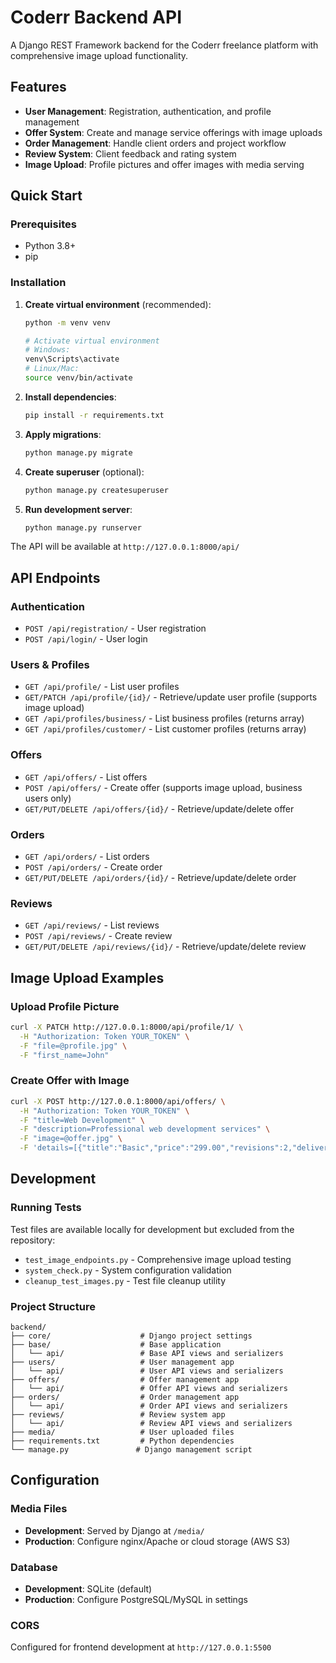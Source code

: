 # Coderr Backend API

A Django REST Framework backend for the Coderr freelance platform with comprehensive image upload functionality.

## Features

- **User Management**: Registration, authentication, and profile management
- **Offer System**: Create and manage service offerings with image uploads
- **Order Management**: Handle client orders and project workflow  
- **Review System**: Client feedback and rating system
- **Image Upload**: Profile pictures and offer images with media serving

## Quick Start

### Prerequisites
- Python 3.8+
- pip

### Installation

1. **Create virtual environment** (recommended):
   ```bash
   python -m venv venv
   
   # Activate virtual environment
   # Windows:
   venv\Scripts\activate
   # Linux/Mac:
   source venv/bin/activate
   ```

2. **Install dependencies**:
   ```bash
   pip install -r requirements.txt
   ```

2. **Apply migrations**:
   ```bash
   python manage.py migrate
   ```

3. **Create superuser** (optional):
   ```bash
   python manage.py createsuperuser
   ```

4. **Run development server**:
   ```bash
   python manage.py runserver
   ```

The API will be available at `http://127.0.0.1:8000/api/`

## API Endpoints

### Authentication
- `POST /api/registration/` - User registration
- `POST /api/login/` - User login

### Users & Profiles
- `GET /api/profile/` - List user profiles
- `GET/PATCH /api/profile/{id}/` - Retrieve/update user profile (supports image upload)
- `GET /api/profiles/business/` - List business profiles (returns array)
- `GET /api/profiles/customer/` - List customer profiles (returns array)

### Offers
- `GET /api/offers/` - List offers
- `POST /api/offers/` - Create offer (supports image upload, business users only)
- `GET/PUT/DELETE /api/offers/{id}/` - Retrieve/update/delete offer

### Orders
- `GET /api/orders/` - List orders
- `POST /api/orders/` - Create order
- `GET/PUT/DELETE /api/orders/{id}/` - Retrieve/update/delete order

### Reviews
- `GET /api/reviews/` - List reviews
- `POST /api/reviews/` - Create review
- `GET/PUT/DELETE /api/reviews/{id}/` - Retrieve/update/delete review

## Image Upload Examples

### Upload Profile Picture
```bash
curl -X PATCH http://127.0.0.1:8000/api/profile/1/ \
  -H "Authorization: Token YOUR_TOKEN" \
  -F "file=@profile.jpg" \
  -F "first_name=John"
```

### Create Offer with Image
```bash
curl -X POST http://127.0.0.1:8000/api/offers/ \
  -H "Authorization: Token YOUR_TOKEN" \
  -F "title=Web Development" \
  -F "description=Professional web development services" \
  -F "image=@offer.jpg" \
  -F 'details=[{"title":"Basic","price":"299.00","revisions":2,"delivery_time_in_days":5,"features":["Responsive Design"],"offer_type":"basic"}]'
```

## Development

### Running Tests
Test files are available locally for development but excluded from the repository:
- `test_image_endpoints.py` - Comprehensive image upload testing
- `system_check.py` - System configuration validation
- `cleanup_test_images.py` - Test file cleanup utility

### Project Structure
```
backend/
├── core/                    # Django project settings
├── base/                    # Base application
│   └── api/                 # Base API views and serializers
├── users/                   # User management app
│   └── api/                 # User API views and serializers
├── offers/                  # Offer management app
│   └── api/                 # Offer API views and serializers
├── orders/                  # Order management app
│   └── api/                 # Order API views and serializers
├── reviews/                 # Review system app
│   └── api/                 # Review API views and serializers
├── media/                   # User uploaded files
├── requirements.txt         # Python dependencies
└── manage.py               # Django management script
```

## Configuration

### Media Files
- **Development**: Served by Django at `/media/`
- **Production**: Configure nginx/Apache or cloud storage (AWS S3)

### Database
- **Development**: SQLite (default)
- **Production**: Configure PostgreSQL/MySQL in settings

### CORS
Configured for frontend development at `http://127.0.0.1:5500`
